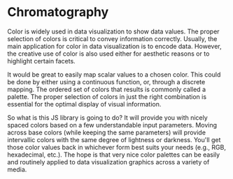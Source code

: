 # Chromatography

Color is widely used in data visualization to show data values. The proper selection of colors is critical to convey information correctly. Usually, the main application for color in data visualization is to encode data. However, the creative use of color is also used either for aesthetic reasons or to highlight certain facets.

It would be great to easily map scalar values to a chosen color. This could be done by either using a continuous function, or, through a discrete mapping. The ordered set of colors that results is commonly called a palette. The proper selection of colors in just the right combination is essential for the optimal display of visual information.

So what is this JS library is going to do? It will provide you with nicely spaced colors based on a few understandable input parameters. Moving across base colors (while keeping the same parameters) will provide intervallic colors with the same degree of lightness or darkness. You'll get those color values back in whichever form best suits your needs (e.g., RGB, hexadecimal, etc.). The hope is that very nice color palettes can be easily and routinely applied to data visualization graphics across a variety of media.
